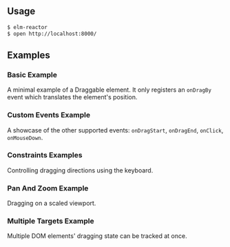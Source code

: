 ## Usage

```sh
$ elm-reactor
$ open http://localhost:8000/
```

## Examples

### Basic Example
A minimal example of a Draggable element. It only registers an `onDragBy` event which translates the element's position.

### Custom Events Example
A showcase of the other supported events: `onDragStart`, `onDragEnd`, `onClick`, `onMouseDown`.

### Constraints Examples
Controlling dragging directions using the keyboard.

### Pan And Zoom Example
Dragging on a scaled viewport.

### Multiple Targets Example
Multiple DOM elements' dragging state can be tracked at once.

